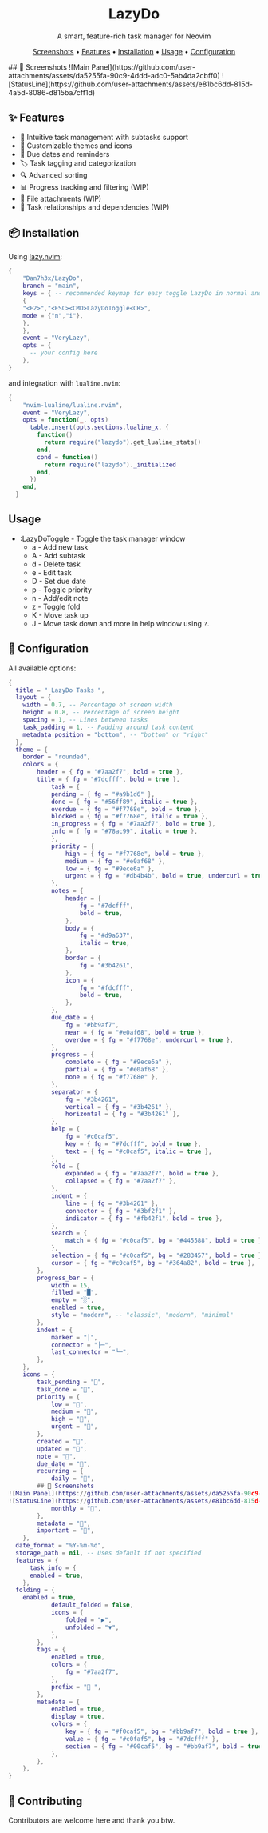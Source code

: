 <div align="center">
  <h1> LazyDo</h1>
  <p>A smart, feature-rich task manager for Neovim</p>

  <p>
    <a href="#-screenshots">Screenshots</a> •
    <a href="#-features">Features</a> •
    <a href="#-installation">Installation</a> •
    <a href="#usage">Usage</a> •
    <a href="#-configuration">Configuration</a>
  </p>
</div>
##  Screenshots
![Main Panel](https://github.com/user-attachments/assets/da5255fa-90c9-4ddd-adc0-5ab4da2cbff0)
![StatusLine](https://github.com/user-attachments/assets/e81bc6dd-815d-4a5d-8086-d815ba7cff1d)

## ✨ Features

- 📝 Intuitive task management with subtasks support
- 🎨 Customizable themes and icons
- 📅 Due dates and reminders
- 🏷️ Task tagging and categorization
- 🔍 Advanced sorting
- 📊 Progress tracking and filtering (WIP)
- 📎 File attachments (WIP)
- 🔄 Task relationships and dependencies (WIP)

## 📦 Installation

Using [lazy.nvim](https://github.com/folke/lazy.nvim):

```lua
{
    "Dan7h3x/LazyDo",
    branch = "main",
    keys = { -- recommended keymap for easy toggle LazyDo in normal and insert modes (arbitrary)
	{
	"<F2>","<ESC><CMD>LazyDoToggle<CR>",
	mode = {"n","i"},
	},
    },
    event = "VeryLazy",
    opts = {
      -- your config here
    },
}
```
and integration with `lualine.nvim`:
```lua
{
    "nvim-lualine/lualine.nvim",
    event = "VeryLazy",
    opts = function(_, opts)
      table.insert(opts.sections.lualine_x, {
        function()
          return require("lazydo").get_lualine_stats()
        end,
        cond = function()
          return require("lazydo")._initialized
        end,
      })
    end,
  }
```
## Usage
- :LazyDoToggle - Toggle the task manager window
  - a - Add new task
  - A - Add subtask
  - d - Delete task
  - e - Edit task
  - D - Set due date
  - p - Toggle priority
  - n - Add/edit note
  - z - Toggle fold
  - K - Move task up
  - J - Move task down
and more in help window using `?`.

## 🔧 Configuration
All available options:

```lua
{
  title = " LazyDo Tasks ",
  layout = {
	width = 0.7, -- Percentage of screen width
	height = 0.8, -- Percentage of screen height
	spacing = 1, -- Lines between tasks
	task_padding = 1, -- Padding around task content
	metadata_position = "bottom", -- "bottom" or "right"
  },
  theme = {
    border = "rounded",
    colors = {
		header = { fg = "#7aa2f7", bold = true },
		title = { fg = "#7dcfff", bold = true },
			task = {
			pending = { fg = "#a9b1d6" },
			done = { fg = "#56ff89", italic = true },
			overdue = { fg = "#f7768e", bold = true },
			blocked = { fg = "#f7768e", italic = true },
			in_progress = { fg = "#7aa2f7", bold = true },
			info = { fg = "#78ac99", italic = true },
			},
			priority = {
				high = { fg = "#f7768e", bold = true },
				medium = { fg = "#e0af68" },
				low = { fg = "#9ece6a" },
				urgent = { fg = "#db4b4b", bold = true, undercurl = true },
			},
			notes = {
				header = {
					fg = "#7dcfff",
					bold = true,
				},
				body = {
					fg = "#d9a637",
					italic = true,
				},
				border = {
					fg = "#3b4261",
				},
				icon = {
					fg = "#fdcfff",
					bold = true,
				},
			},
			due_date = {
				fg = "#bb9af7",
				near = { fg = "#e0af68", bold = true },
				overdue = { fg = "#f7768e", undercurl = true },
			},
			progress = {
				complete = { fg = "#9ece6a" },
				partial = { fg = "#e0af68" },
				none = { fg = "#f7768e" },
			},
			separator = {
				fg = "#3b4261",
				vertical = { fg = "#3b4261" },
				horizontal = { fg = "#3b4261" },
			},
			help = {
				fg = "#c0caf5",
				key = { fg = "#7dcfff", bold = true },
				text = { fg = "#c0caf5", italic = true },
			},
			fold = {
				expanded = { fg = "#7aa2f7", bold = true },
				collapsed = { fg = "#7aa2f7" },
			},
			indent = {
				line = { fg = "#3b4261" },
				connector = { fg = "#3bf2f1" },
				indicator = { fg = "#fb42f1", bold = true },
			},
			search = {
				match = { fg = "#c0caf5", bg = "#445588", bold = true },
			},
			selection = { fg = "#c0caf5", bg = "#283457", bold = true },
			cursor = { fg = "#c0caf5", bg = "#364a82", bold = true },
		},
		progress_bar = {
			width = 15,
			filled = "█",
			empty = "░",
			enabled = true,
			style = "modern", -- "classic", "modern", "minimal"
		},
		indent = {
			marker = "│",
			connector = "├─",
			last_connector = "└─",
		},
	},
	icons = {
		task_pending = "",
		task_done = "",
		priority = {
			low = "󰘄",
			medium = "󰁭",
			high = "󰘃",
			urgent = "󰀦",
		},
		created = "󰃰",
		updated = "",
		note = "",
		due_date = "",
		recurring = {
			daily = "",
		##  Screenshots
![Main Panel](https://github.com/user-attachments/assets/da5255fa-90c9-4ddd-adc0-5ab4da2cbff0)
![StatusLine](https://github.com/user-attachments/assets/e81bc6dd-815d-4a5d-8086-d815ba7cff1d)	weekly = "",
			monthly = "",
		},
		metadata = "󰂵",
		important = "",
	},
  date_format = "%Y-%m-%d",
  storage_path = nil, -- Uses default if not specified
  features = {
	  task_info = {
	  enabled = true,
	},
  folding = {
	enabled = true,
			default_folded = false,
			icons = {
				folded = "▶",
				unfolded = "▼",
			},
		},
		tags = {
			enabled = true,
			colors = {
				fg = "#7aa2f7",
			},
			prefix = "󰓹 ",
		},
		metadata = {
			enabled = true,
			display = true,
			colors = {
				key = { fg = "#f0caf5", bg = "#bb9af7", bold = true },
				value = { fg = "#c0faf5", bg = "#7dcfff" },
				section = { fg = "#00caf5", bg = "#bb9af7", bold = true, italic = true },
			},
		},
	},
}
```

## 🤝 Contributing
Contributors are welcome here and thank you btw.

